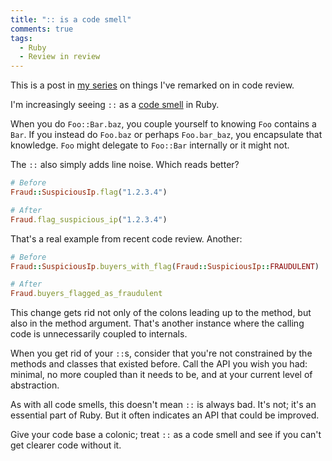 ```yaml
---
title: ":: is a code smell"
comments: true
tags:
  - Ruby
  - Review in review
---
```


This is a post in [my series](/tag/review-in-review) on things I've remarked on in code review.

I'm increasingly seeing `::` as a [code smell](http://en.wikipedia.org/wiki/Code_smell) in Ruby.

When you do `Foo::Bar.baz`, you couple yourself to knowing `Foo` contains a `Bar`. If you instead do `Foo.baz` or perhaps `Foo.bar_baz`, you encapsulate that knowledge. `Foo` might delegate to `Foo::Bar` internally or it might not.

The `::` also simply adds line noise. Which reads better?

``` ruby
# Before
Fraud::SuspiciousIp.flag("1.2.3.4")

# After
Fraud.flag_suspicious_ip("1.2.3.4")
```

That's a real example from recent code review. Another:

``` ruby
# Before
Fraud::SuspiciousIp.buyers_with_flag(Fraud::SuspiciousIp::FRAUDULENT)

# After
Fraud.buyers_flagged_as_fraudulent
```

This change gets rid not only of the colons leading up to the method, but also in the method argument. That's another instance where the calling code is unnecessarily coupled to internals.

When you get rid of your `::`s, consider that you're not constrained by the methods and classes that existed before. Call the API you wish you had: minimal, no more coupled than it needs to be, and at your current level of abstraction.

As with all code smells, this doesn't mean `::` is always bad. It's not; it's an essential part of Ruby. But it often indicates an API that could be improved.

Give your code base a colonic; treat `::` as a code smell and see if you can't get clearer code without it.
